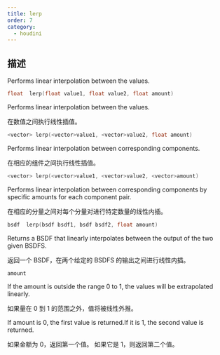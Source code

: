```yaml
---
title: lerp
order: 7
category:
  - houdini
---
```

    
## 描述

Performs linear interpolation between the values.

```c
float  lerp(float value1, float value2, float amount)
```

Performs linear interpolation between the values.

在数值之间执行线性插值。

```c
<vector> lerp(<vector>value1, <vector>value2, float amount)
```

Performs linear interpolation between corresponding components.

在相应的组件之间执行线性插值。

```c
<vector> lerp(<vector>value1, <vector>value2, <vector>amount)
```

Performs linear interpolation between corresponding components by specific
amounts for each component pair.

在相应的分量之间对每个分量对进行特定数量的线性内插。

```c
bsdf  lerp(bsdf bsdf1, bsdf bsdf2, float amount)
```

Returns a BSDF that linearly interpolates between the output of the two given
BSDFS.

返回一个 BSDF，在两个给定的 BSDFS 的输出之间进行线性内插。

`amount`

If the amount is outside the range 0 to 1, the values will be extrapolated
linearly.

如果量在 0 到 1 的范围之外，值将被线性外推。

If amount is 0, the first value is returned.If it is 1, the second value is
returned.

如果金额为 0，返回第一个值。 如果它是 1，则返回第二个值。
